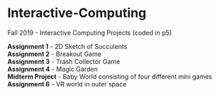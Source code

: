 # Interactive-Computing 

Fall 2019 - Interactive Computing Projects (coded in p5)

**Assignment 1** - 2D Sketch of Succulents <br/>
**Assignment 2** - Breakout Game <br/>
**Assignment 3** - Trash Collector Game <br/>
**Assignment 4** - Magic Garden <br/>
**Midterm Project** - Baby World consisting of four different mini games <br/>
**Assignment 6** - VR world in outer space <br/>
